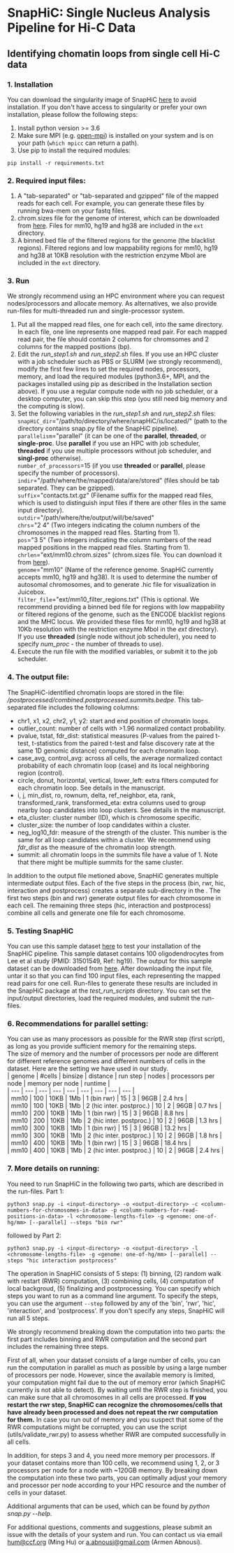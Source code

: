# SnapHiC: Single Nucleus Analysis Pipeline for Hi-C Data 
## Identifying chomatin loops from single cell Hi-C data
### 1. Installation
You can download the singularity image of SnapHiC [here](http://renlab.sdsc.edu/abnousa/snapHiC/singularity_releases) to avoid installation. If you don't have access to singularity or prefer your own installation, please follow the following steps:    
1. Install python version >= 3.6 
2. Make sure MPI (e.g. [open-mpi](https://www.open-mpi.org/)) is installed on your system and is on your path (`which mpicc` can return a path). 
3. Use pip to install the required modules: 
```
pip install -r requirements.txt
```

### 2. Required input files:
1. A "tab-separated" or "tab-separated and gzipped" file of the mapped reads for each cell. For example, you can generate these files by running bwa-mem on your fastq files.
2. chrom.sizes file for the genome of interest, which can be downloaded from [here](https://hgdownload.soe.ucsc.edu/downloads.html). Files for mm10, hg19 and hg38 are included in the `ext` directory. 
3. A binned bed file of the filtered regions for the genome (the blacklist regions). Filtered regions and low mappability regions for mm10, hg19 and hg38 at 10KB resolution with the restriction enzyme MboI are included in the `ext` directory. 

### 3. Run
We strongly recommend using an HPC environment where you can request nodes/processors and allocate memory. As alternatives, we also provide run-files for multi-threaded run and single-processor system.
1. Put all the mapped read files, one for each cell, into the same directory. In each file, one line represents one mapped read pair. For each mapped read pair, the file should contain 2 columns for chromsomes and 2 columns for the mapped positions (bp).  
2. Edit the *run_step1.sh* and *run_step2.sh* files. If you use an HPC cluster with a job scheduler such as PBS or SLURM (we strongly recommend), modify the first few lines to set the required nodes, processors, memory, and load the required modules (python3.6+, MPI, and the packages installed using pip as described in the Installation section above). If you use a regular compute node with no job scheduler, or a desktop computer, you can skip this step (you still need big memory and the computing is slow).    
3. Set the following variables in the *run_step1.sh* and *run_step2.sh* files:  
&Tab;`snapHiC_dir`="/path/to/directory/where/snapHiC/is/located/" (path to the directory contains snap.py file of the SnapHiC pipeline).  
&Tab;`parallelism`="parallel" (it can be one of the **parallel**, **threaded**, or **single-proc**. Use **parallel** if you use an HPC with job scheduler, **threaded** if you use multiple processors without job scheduler, and **singl-proc** otherwise).    
&Tab;`number_of_processors`=15 (if you use **threaded** or **parallel**, please specify the number of processors).  
&Tab;`indir`="/path/where/the/mapped/data/are/stored" (files should be tab separated. They can be gzipped).  
&Tab;`suffix`="contacts.txt.gz" (Filename suffix for the mapped read files, which is used to distinguish input files if there are other files in the same input directory).  
&Tab;`outdir`="/path/where/the/output/will/be/saved"  
&Tab;`chrs`="2 4" (Two integers indicating the column numbers of the chromosomes in the mapped read files. Starting from 1).  
&Tab;`pos`="3 5" (Two integers indicating the column numbers of the read mapped positions in the mapped read files. Starting from 1).  
&Tab;`chrlen`="ext/mm10.chrom.sizes" (chrom.sizes file. You can download it from [here](https://hgdownload.soe.ucsc.edu/downloads.html)).  
&Tab;`genome`="mm10" (Name of the reference genome. SnapHiC currently accepts mm10, hg19 and hg38). It is used to determine the number of autosomal chromosomes, and to generate .hic file for visualization in Juicebox.   
&Tab;`filter_file`="ext/mm10_filter_regions.txt" (This is optional. We recommend providing a binned bed file for regions with low mappability or filtered regions of the genome, such as the ENCODE blacklist regions and the MHC locus. We provided these files for mm10, hg19 and hg38 at 10Kb resolution with the restriction enzyme MboI in the *ext* directory).   
&Tab;If you use **threaded** (single node without job scheduler), you need to specify *num_proc* - the number of threads to use).  
4. Execute the run file with the modified variables, or submit it to the job scheduler. 

### 4. The output file: 
The SnapHiC-identified chromatin loops are stored in the file: *<outdir>/postprocessed/combined.postprocessed.summits.bedpe*. This tab-separated file includes the following columns:  
- chr1, x1, x2, chr2, y1, y2: start and end position of chromatin loops. 
- outlier_count: number of cells with >1.96 normalized contact probability.  
- pvalue, tstat, fdr_dist: statistical measures (P-values from the paired t-test, t-statistics from the paired t-test and false discovery rate at the same 1D genomic distance) computed for each chromatin loop. 
- case_avg, control_avg: across all cells, the average normalized contact probability of each chromatin loop (case) and its local neighboring region (control). 
- circle, donut, horizontal, vertical, lower_left: extra filters computed for each chromatin loop. See details in the manuscript. 
- i, j, min_dist, ro, rownum, delta, ref_neighbor, eta, rank, transformed_rank, transformed_eta: extra columns used to group nearby loop candidates into loop clusters. See details in the manuscript.
- eta_cluster: cluster number (ID), which is chromosome specific. 
- cluster_size: the number of loop candidates within a cluster. 
- neg_log10_fdr: measure of the strength of the cluster. This number is the same for all loop candidates within a cluster. We recommend using *fdr_dist* as the measure of the chromatin loop strength. 
- summit: all chromatin loops in the summits file have a value of 1. Note that there might be multiple summits for the same cluster. 

In addition to the output file metioned above, SnapHiC generates multiple intermediate output files. Each of the five steps in the process (bin, rwr, hic, interaction and postprocess) creates a separate sub-directory in the *<outdir>*. The first two steps (bin and rwr) generate output files for each chromosome in each cell. The remaining three steps (hic, interaction and postprocess) combine all cells and generate one file for each chromosome. 

### 5. Testing SnapHiC 
You can use this sample dataset [here](http://renlab.sdsc.edu/abnousa/snapHiC/test/input/Ecker/ODC_100.tar.gz) to test your installation of the SnapHiC pipeline. This sample dataset contains 100 oligodendrocytes from Lee et al study (PMID: 31501549, Ref: hg19). The output for this sample dataset can be downloaded from [here](http://renlab.sdsc.edu/abnousa/snapHiC/test/output/Ecker/ODC_100_output.tar). 
After downloading the input file, untar it so that you can find 100 input files, each representing the mapped read pairs for one cell. Run-files to generate these results are included in the SnapHiC package at the *test_run_scripts* directory. You can set the input/output directories, load the required modules, and submit the run-files.

### 6. Recommendations for parallel setting:  
You can use as many processors as possible for the RWR step (first script), as long as you provide sufficient memory for the remaining steps.  
The size of memory and the number of processors per node are different for different reference genomes and different numbers of cells in the dataset. Here are the setting we have used in our study.  
| genome | #cells | binsize | distance | run step | nodes | processors per node | memory per node | runtime |  
| --- | --- | --- | --- | --- | --- | --- | --- | --- |  
| mm10 | 100 | 10KB | 1Mb | 1 (bin rwr) | 15 | 3 | 96GB | 2.4 hrs |  
| mm10 | 100 | 10KB | 1Mb | 2 (hic inter. postproc.) | 10 | 2 | 96GB | 0.7 hrs |  
| mm10 | 200 | 10KB | 1Mb | 1 (bin rwr) | 15 | 3 | 96GB | 8.8 hrs |  
| mm10 | 200 | 10KB | 1Mb | 2 (hic inter. postproc.) | 10 | 2 | 96GB | 1.3 hrs |  
| mm10 | 300 | 10KB | 1Mb | 1 (bin rwr) | 15 | 3 | 96GB | 13.2 hrs |  
| mm10 | 300 | 10KB | 1Mb | 2 (hic inter. postproc.) | 10 | 2 | 96GB | 1.8 hrs |  
| mm10 | 400 | 10KB | 1Mb | 1 (bin rwr) | 15 | 3 | 96GB | 18.4 hrs |  
| mm10 | 400 | 10KB | 1Mb | 2 (hic inter. postproc.) | 10 | 2 | 96GB | 2.4 hrs |  
 
### 7. More details on running:
You need to run SnapHiC in the following two parts, which are described in the run-files. 
Part 1:
```
python3 snap.py -i <input-directory> -o <output-directory> -c <column-numbers-for-chromosomes-in-data> -p <column-numbers-for-read-positions-in-data> -l <chromosome-lengths-file> -g <genome: one-of-hg/mm> [--parallel] --steps "bin rwr"
```
followed by Part 2:
```
python3 snap.py -i <input-directory> -o <output-directory> -l <chromosome-lengths-file> -g <genome: one-of-hg/mm> [--parallel] --steps "hic interaction postprocess"
```

The operation in SnapHiC consists of 5 steps: (1) binning, (2) random walk with restart (RWR) computation, (3) combining cells, (4) computation of local backgroud, (5) finalizing and postprocessing. You can specify which steps you want to run as a command line argument. To specify the steps, you can use the argument `--step` followed by any of the 'bin', 'rwr', 'hic', 'interaction', and 'postprocess'. If you don't specify any steps, SnapHiC will run all 5 steps. 

We strongly recommend breaking down the computation into two parts: the first part includes binning and RWR computation and the second part includes the remaining three steps. 

First of all, when your dataset consists of a large number of cells, you can run the computation in parallel as much as possible by using a large number of processors per node. However, since the available memory is limited, your computation might fail due to the out of memory error (which SnapHiC currently is not able to detect). By waiting until the RWR step is finished, you can make sure that all chromosomes in all cells are processed. **If you restart the rwr step, SnapHiC can recognize the chromosomes/cells that have already been processed and does not repeat the rwr computation for them.** In case you run out of memory and you suspect that some of the RWR computations might be corrupted, you can use the script (utils/validate_rwr.py) to assess whether RWR are computed successfully in all cells. 

In addition, for steps 3 and 4, you need more memory per processors. If your dataset contains more than 100 cells, we recommend using 1, 2, or 3 processors per node for a node with ~120GB memory. By breaking down the computation into these two parts, you can optimally adjust your memory and processor per node according to your HPC resource and the number of cells in your dataset.  

Additional arguments that can be used, which can be found by *python snap.py --help*. 

For additional questions, comments and suggestions, please submit an issue with the details of your system and run. You can contact us via email <hum@ccf.org> (Ming Hu) or <a.abnousi@gmail.com> (Armen Abnousi).
